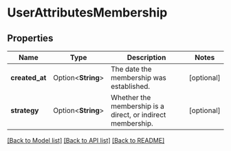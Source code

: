 # UserAttributesMembership

## Properties

Name | Type | Description | Notes
------------ | ------------- | ------------- | -------------
**created_at** | Option<**String**> | The date the membership was established. | [optional]
**strategy** | Option<**String**> | Whether the membership is a direct, or indirect membership. | [optional]

[[Back to Model list]](../README.md#documentation-for-models) [[Back to API list]](../README.md#documentation-for-api-endpoints) [[Back to README]](../README.md)


